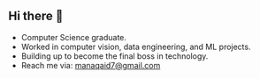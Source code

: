 ## Hi there 👋
- Computer Science graduate.
- Worked in computer vision, data engineering, and ML projects.
- Building up to become the final boss in technology.
- Reach me via: manaqaid7@gmail.com
  
<!--
**ManalBitesBytes/ManalBitesBytes** is a ✨ _special_ ✨ repository because its `README.md` (this file) appears on your GitHub profile.

Here are some ideas to get you started:

- 🔭 I’m currently working on ...
- 🌱 I’m currently learning ...
- 👯 I’m looking to collaborate on ...
- 🤔 I’m looking for help with ...
- 💬 Ask me about ...
- 📫 How to reach me: ...
- 😄 Pronouns: ...
- ⚡ Fun fact: ...
-->
